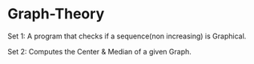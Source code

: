 # Graph-Theory
Set 1: A program that checks if a sequence(non increasing) is Graphical.

Set 2: Computes the Center & Median of a given Graph.
